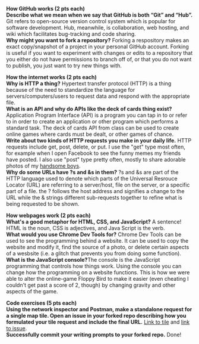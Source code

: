 <b>How GitHub works (2 pts each)</b><br>
<b>Describe what we mean when we say that GitHub is both “Git” and “Hub”.</b>
Git refers to open-source version control system which is popular for software development. Hub, meanwhile, is collaboration, web hosting, and wiki which facilitates bug-tracking and code sharing. <br>
<b>Why might you want to fork a repository?</b>
Forking a respository makes an exact copy/snapshot of a project in your personal GitHub account. Forking is useful if you want to experiment with changes or edits to a repository that you either do not have permissions to branch off of, or that you do not want to publish, you just want to try new things with.


<b>How the internet works (2 pts each)</b><br>
<b>Why is HTTP a thing?</b>
Hypertext transfer protocol (HTTP) is a thing because of the need to standardize the language for servers/computers/users to request data and respond with the appropriate file.<br>
<b>What is an API and why do APIs like the deck of cards thing exist?</b>
Application Program Interface (API) is a program you can tap in to or refer to in order to create an application or other program which performs a standard task. The deck of cards API from class can be used to create online games where cards must be dealt, or other games of chance.<br>
<b>Write about two kinds of HTTP requests you make in your daily life.</b>
HTTP requests include get, post, delete, or put. I use the "get" type most often, for example when I open Facebook to see the funny memes my friends have posted. I also use "post" type pretty often, mostly to share adorable photos of my <a href="https://photos.app.goo.gl/XCHgB4ohXj5VVn6T8">handsome boys</a>.<br>
<b>Why do some URLs have ?s and &s in them?</b> ?s and &s are part of the HTTP language used to denote which parts of the Universal Resrouce Locator (URL) are referring to a server/host, file on the server, or a specific part of a file. the ? follows the host address and signifies a change to the URL while the & strings different sub-requests together to refine what is being requested to be shown.

<b>How webpages work (2 pts each)</b><br>
<b>What's a good metaphor for HTML, CSS, and JavaScript?</b> A sentence! HTML is the noun, CSS is adjectives, and Java Script is the verb.<br>
<b>What would you use Chrome Dev Tools for?</b> Chrome Dev Tools can be used to see the programming behind a website. It can be used to copy the website and modify it, find the source of a photo, or delete certain aspects of a wesbsite (i.e. a glitch that prevents you from doing some function).<br>
<b>What is the JavaScript console?</b>The console is the JavaScript programming that controls how things work. Using the console you can change how the programming on a website functions. This is how we were able to alter the online-game Floppy Bird to make it easier (even cheating I couldn't get past a score of 2, though) by changing gravity and other aspects of the game.

<b>Code exercises (5 pts each)</b><br>
<b>Using the network inspector and Postman, make a standalone request for a single map tile. Open an issue in your forked repo describing how you formulated your tile request and include the final URL.</b> <a href="https://b.tiles.mapbox.com/v4/mapbox.streets/14/2552/5817@2x.png?access_token=pk.eyJ1IjoibWFwYm94IiwiYSI6ImNpejY4NXFhYTA2bTMyeW44ZG0ybXBkMHkifQ.gUGbDOPUN1v1fTs5SeOR4A">Link to tile</a> and <a href="https://github.com/LeleaLingo/web-mapping-curriculum/issues/2">link to issue</a>.<br>
<b>Successfully commit your writing prompts to your forked repo.</b> Done!  
